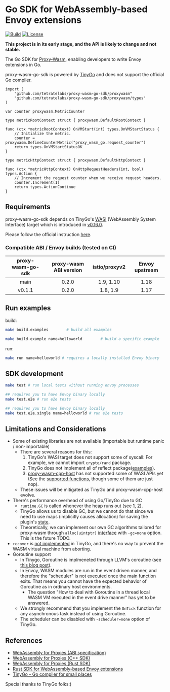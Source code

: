 # Go SDK for WebAssembly-based Envoy extensions
[![Build](https://github.com/tetratelabs/proxy-wasm-go-sdk/workflows/test/badge.svg)](https://github.com/tetratelabs/proxy-wasm-go-sdk/actions)
[![License](https://img.shields.io/badge/license-Apache%202.0-blue.svg)](LICENSE)

__This project is in its early stage, and the API is likely to change and not stable.__

The Go SDK for
 [Proxy-Wasm](https://github.com/proxy-wasm/spec), enabling developers to write Envoy extensions in Go.

proxy-wasm-go-sdk is powered by [TinyGo](https://tinygo.org/) and does not support the official Go compiler.


```golang
import (
	"github.com/tetratelabs/proxy-wasm-go-sdk/proxywasm"
	"github.com/tetratelabs/proxy-wasm-go-sdk/proxywasm/types"
)

var counter proxywasm.MetricCounter

type metricRootContext struct { proxywasm.DefaultRootContext }

func (ctx *metricRootContext) OnVMStart(int) types.OnVMStartStatus {
	// Initialize the metric.
	counter = proxywasm.DefineCounterMetric("proxy_wasm_go.request_counter")
	return types.OnVMStartStatusOK
}

type metricHttpContext struct { proxywasm.DefaultHttpContext }

func (ctx *metricHttpContext) OnHttpRequestHeaders(int, bool) types.Action {
	// Increment the request counter when we receive request headers.
	counter.Increment(1)
	return types.ActionContinue
}
```

## Requirements

proxy-wasm-go-sdk depends on TinyGo's [WASI](https://github.com/WebAssembly/WASI) (WebAssembly System Interface) target
which is introduced in [v0.16.0](https://github.com/tinygo-org/tinygo/releases/tag/v0.16.0).

Please follow the official instruction [here](https://tinygo.org/getting-started/).


### Compatible ABI / Envoy builds (tested on CI)

| proxy-wasm-go-sdk| proxy-wasm ABI version |istio/proxyv2| Envoy upstream|
|:-------------:|:-------------:|:-------------:|:-------------:|
| main | 0.2.0| 1.9, 1.10 | 1.18 |
| v0.1.1 | 0.2.0| 1.8, 1.9 | 1.17 |


## Run examples

build:

```bash
make build.examples        # build all examples

make build.example name=helloworld        # build a specific example
```

run:

```bash
make run name=helloworld # requires a locally installed Envoy binary
``` 

## SDK development

```bash
make test # run local tests without running envoy processes

## requires you to have Envoy binary locally
make test.e2e # run e2e tests

## requires you to have Envoy binary locally
make test.e2e.single name=helloworld # run e2e tests
```

## Limitations and Considerations

- Some of existing libraries are not available (importable but runtime panic / non-importable)
    - There are several reasons for this:
        1. TinyGo's WASI target does not support some of syscall: For example, we cannot import `crypto/rand` package.
        2. TinyGo does not implement all of reflect package([examples](https://github.com/tinygo-org/tinygo/blob/v0.14.1/src/reflect/value.go#L299-L305)).
        3. [proxy-wasm-cpp-host](https://github.com/proxy-wasm/proxy-wasm-cpp-host) has not supported some of WASI APIs yet 
        (See the [supported functions](https://github.com/proxy-wasm/proxy-wasm-cpp-host/blob/master/include/proxy-wasm/exports.h#L135-L150), though some of them are just nop).
    - These issues will be mitigated as TinyGo and proxy-wasm-cpp-host evolve.
- There's performance overhead of using Go/TinyGo due to GC
    - `runtime.GC` is called whenever the heap runs out (see [1](https://tinygo.org/lang-support/#garbage-collection),
    [2](https://github.com/tinygo-org/tinygo/blob/v0.14.1/src/runtime/gc_conservative.go#L218-L239)).
    - TinyGo allows us to disable GC, but we cannot do that since we need to use maps (implicitly causes allocation)
     for saving the plugin's [state](https://github.com/tetratelabs/proxy-wasm-go-sdk/blob/cf6ad74ed58b284d3d8ceeb8c5dba2280d5b1007/proxywasm/vmstate.go#L41-L46).
    - Theoretically, we can implement our own GC algorithms tailored for proxy-wasm through `alloc(uintptr)` [interface](https://github.com/tinygo-org/tinygo/blob/v0.14.1/src/runtime/gc_none.go#L13) 
    with `-gc=none` option. This is the future TODO.
- `recover` is [not implemented](https://github.com/tinygo-org/tinygo/issues/891) in TinyGo, and there's no way to prevent the WASM virtual machine from aborting.
- Goroutine support
    - In Tinygo, Goroutine is implmeneted through LLVM's coroutine (see [this blog post](https://aykevl.nl/2019/02/tinygo-goroutines)).
    - In Envoy, WASM modules are run in the event driven manner, and therefore the "scheduler" is not executed once the main function exits. 
        That means you cannot have the expected behavior of Goroutine as in ordinary host environments.
        - The question "How to deal with Goroutine in a thread local WASM VM executed in the event drive manner" has yet to be answered.
    - We strongly recommend that you implement the `OnTick` function for any asynchronous task instead of using Goroutine.
    - The scheduler can be disabled with `-scheduler=none` option of TinyGo.

## References

- [WebAssembly for Proxies (ABI specification)](https://github.com/proxy-wasm/spec)
- [WebAssembly for Proxies (C++ SDK)](https://github.com/proxy-wasm/proxy-wasm-cpp-sdk)
- [WebAssembly for Proxies (Rust SDK)](https://github.com/proxy-wasm/proxy-wasm-rust-sdk)
- [Rust SDK for WebAssembly-based Envoy extensions](https://github.com/tetratelabs/envoy-wasm-rust-sdk)
- [TinyGo - Go compiler for small places](https://tinygo.org/)


Special thanks to TinyGo folks:)
